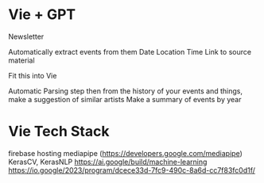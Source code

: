 # Vie + GPT

Newsletter

Automatically extract events from them
Date
Location
Time
Link to source material

Fit this into Vie

Automatic Parsing step then from the history of your events and things, make a suggestion of similar artists
Make a summary of events by year

# Vie Tech Stack

firebase hosting
mediapipe (<https://developers.google.com/mediapipe>)
KerasCV, KerasNLP
<https://ai.google/build/machine-learning>
<https://io.google/2023/program/dcece33d-7fc9-490c-8a6d-cc7f83fc0d1f/>
